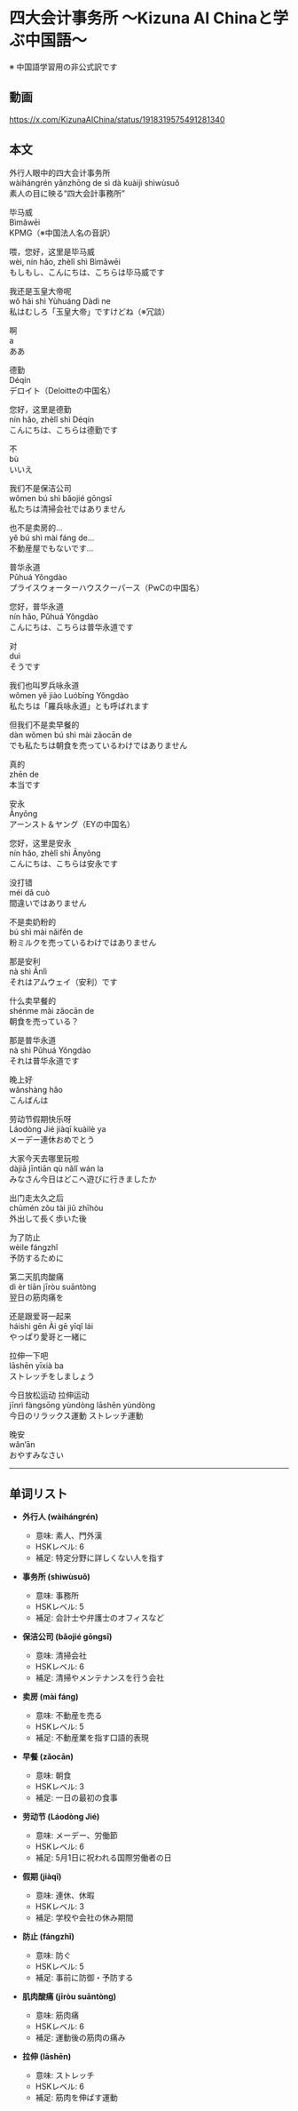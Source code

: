 # 四大会计事务所 〜Kizuna AI Chinaと学ぶ中国語〜
※ 中国語学習用の非公式訳です

## 動画
https://x.com/KizunaAIChina/status/1918319575491281340

## 本文

外行人眼中的四大会计事务所  
wàihángrén yǎnzhōng de sì dà kuàijì shìwùsuǒ  
素人の目に映る“四大会計事務所”  

毕马威  
Bìmǎwēi  
KPMG（※中国法人名の音訳）  

喂，您好，这里是毕马威  
wèi, nín hǎo, zhèlǐ shì Bìmǎwēi  
もしもし、こんにちは、こちらは毕马威です  

我还是玉皇大帝呢  
wǒ hái shì Yùhuáng Dàdì ne  
私はむしろ「玉皇大帝」ですけどね（※冗談）  

啊  
a  
ああ  

德勤  
Déqín  
デロイト（Deloitteの中国名）  

您好，这里是德勤  
nín hǎo, zhèlǐ shì Déqín  
こんにちは、こちらは德勤です  

不  
bù  
いいえ  

我们不是保洁公司  
wǒmen bú shì bǎojié gōngsī  
私たちは清掃会社ではありません  

也不是卖房的…  
yě bú shì mài fáng de…  
不動産屋でもないです…  

普华永道  
Pǔhuá Yǒngdào  
プライスウォーターハウスクーパース（PwCの中国名）  

您好，普华永道  
nín hǎo, Pǔhuá Yǒngdào  
こんにちは、こちらは普华永道です  

对  
duì  
そうです  

我们也叫罗兵咏永道  
wǒmen yě jiào Luóbīng Yǒngdào  
私たちは「羅兵咏永道」とも呼ばれます  

但我们不是卖早餐的  
dàn wǒmen bú shì mài zǎocān de  
でも私たちは朝食を売っているわけではありません  

真的  
zhēn de  
本当です  

安永  
Ānyǒng  
アーンスト＆ヤング（EYの中国名）  

您好，这里是安永  
nín hǎo, zhèlǐ shì Ānyǒng  
こんにちは、こちらは安永です  

没打错  
méi dǎ cuò  
間違いではありません  

不是卖奶粉的  
bú shì mài nǎifěn de  
粉ミルクを売っているわけではありません  

那是安利  
nà shì Ānlì  
それはアムウェイ（安利）です  

什么卖早餐的  
shénme mài zǎocān de  
朝食を売っている？  

那是普华永道  
nà shì Pǔhuá Yǒngdào  
それは普华永道です  

晚上好  
wǎnshàng hǎo  
こんばんは  

劳动节假期快乐呀  
Láodòng Jié jiàqī kuàilè ya  
メーデー連休おめでとう  

大家今天去哪里玩啦  
dàjiā jīntiān qù nǎlǐ wán la  
みなさん今日はどこへ遊びに行きましたか  

出门走太久之后  
chūmén zǒu tài jiǔ zhīhòu  
外出して長く歩いた後  

为了防止  
wèile fángzhǐ  
予防するために  

第二天肌肉酸痛  
dì èr tiān jīròu suāntòng  
翌日の筋肉痛を  

还是跟爱哥一起来  
háishì gēn Ài gē yīqǐ lái  
やっぱり愛哥と一緒に  

拉伸一下吧  
lāshēn yīxià ba  
ストレッチをしましょう  

今日放松运动 拉伸运动  
jīnrì fàngsōng yùndòng  lāshēn yùndòng  
今日のリラックス運動 ストレッチ運動  

晚安  
wǎn’ān  
おやすみなさい  

---

## 单词リスト

* **外行人 (wàihángrén)**  
  - 意味: 素人、門外漢  
  - HSKレベル: 6  
  - 補足: 特定分野に詳しくない人を指す  

* **事务所 (shìwùsuǒ)**  
  - 意味: 事務所  
  - HSKレベル: 5  
  - 補足: 会計士や弁護士のオフィスなど  

* **保洁公司 (bǎojié gōngsī)**  
  - 意味: 清掃会社  
  - HSKレベル: 6  
  - 補足: 清掃やメンテナンスを行う会社  

* **卖房 (mài fáng)**  
  - 意味: 不動産を売る  
  - HSKレベル: 5  
  - 補足: 不動産業を指す口語的表現  

* **早餐 (zǎocān)**  
  - 意味: 朝食  
  - HSKレベル: 3  
  - 補足: 一日の最初の食事  

* **劳动节 (Láodòng Jié)**  
  - 意味: メーデー、労働節  
  - HSKレベル: 6  
  - 補足: 5月1日に祝われる国際労働者の日  

* **假期 (jiàqī)**  
  - 意味: 連休、休暇  
  - HSKレベル: 3  
  - 補足: 学校や会社の休み期間  

* **防止 (fángzhǐ)**  
  - 意味: 防ぐ  
  - HSKレベル: 5  
  - 補足: 事前に防御・予防する  

* **肌肉酸痛 (jīròu suāntòng)**  
  - 意味: 筋肉痛  
  - HSKレベル: 6  
  - 補足: 運動後の筋肉の痛み  

* **拉伸 (lāshēn)**  
  - 意味: ストレッチ  
  - HSKレベル: 6  
  - 補足: 筋肉を伸ばす運動  
